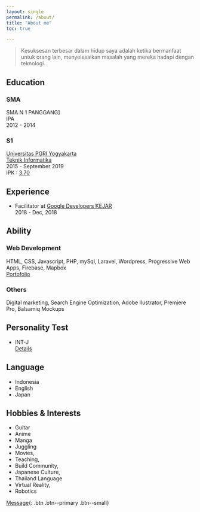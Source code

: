 ```yaml
---
layout: single
permalink: /about/
title: "About me"
toc: true

---
```


> Kesuksesan terbesar dalam hidup saya adalah ketika bermanfaat untuk orang lain, 
menyelesaikan masalah yang mereka hadapi dengan teknologi.

## Education
### SMA 
SMA N 1 PANGGANG]  
IPA  
2012 - 2014 

### S1 
[Universitas PGRI Yogyakarta](http://upy.ac.id/)  
[Teknik Informatika](http://ft.upy.ac.id/)  
2015 - September 2019  
IPK : [3.70](http://transkrip.upy.ac.id/)

## Experience
- Facilitator at [Google Developers KEJAR]()    
2018 - Dec, 2018

## Ability
### Web Development
HTML, CSS, Javascript, PHP, mySql, Laravel, Wordpress, Progressive Web Apps, Firebase, Mapbox  
[Portofolio](link)


### Others
Digital marketing, Search Engine Optimization, Adobe Ilustrator, Premiere Pro, Balsamiq Mockups


## Personality Test
- INT-J  
[Details](https://www.16personalities.com/profiles/c7281c7f1d5f5)

## Language
- Indonesia
- English
- Japan

## Hobbies & Interests
- Guitar
- Anime
- Manga
- Juggling
- Movies,
- Teaching, 
- Build Community, 
- Japanese Culture,
- Thailand Language 
- Virtual Reality,
- Robotics


[Message](#link){: .btn .btn--primary .btn--small}